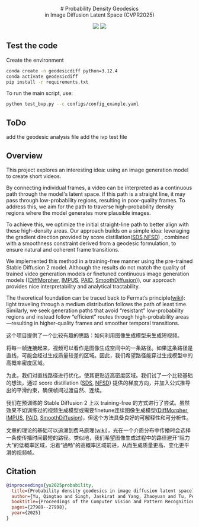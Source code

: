 <p align='center'>
  # Probability Density Geodesics <br> in Image Diffusion Latent Space (CVPR2025)
</p>

<p align="center">
  <a href='https://arxiv.org/pdf/2504.06675'>
  <img src='https://img.shields.io/badge/Arxiv-2504.06675-A42C25?style=flat&logo=arXiv&logoColor=A42C25'></a> 
  <a href='https://www.youtube.com/watch?v=r65VFu1sa2E)'>
  <img src="https://img.shields.io/badge/YouTube-Video-red?logo=youtube"></a> 
</p>

## Test the code
Create the environment
```bash
conda create -n geodesicdiff python=3.12.4
conda activate geodesicdiff
pip install -r requirements.txt
```

To run the main script, use:
```bash
python test_bvp.py --c configs/config_example.yaml
```

## ToDo 
add the geodesic analysis file
add the ivp test file

## Overview

This project explores an interesting idea: using an image generation model to create short videos. 

By connecting individual frames, a video can be interpreted as a continuous path through the model's latent space. If this path is a straight line, it may pass through low-probability regions, resulting in poor-quality frames. To address this, we aim for the path to traverse high-probability density regions where the model generates more plausible images.

To achieve this, we optimize the initial straight-line path to better align with these high-density areas. Our approach builds on a simple idea: leveraging the gradient direction provided by score distillation([SDS](https://dreamfusion3d.github.io/),[NFSD](https://orenkatzir.github.io/nfsd/))
, combined with a smoothness constraint derived from a geodesic formulation, to ensure natural and coherent frame transitions.

We implemented this method in a training-free manner using the pre-trained Stable Diffusion 2 model. Although the results do not match the quality of trained video generation models or finetuned continuous image generation models (([DiffMorpher](https://github.com/Kevin-thu/DiffMorpher), [IMPUS](https://github.com/GoL2022/IMPUS), [PAID](https://qy-h00.github.io/attention-interpolation-diffusion/), [SmoothDiffusion](https://github.com/SHI-Labs/Smooth-Diffusion))), our approach provides nice interpretability and analytical tractability.

The theoretical foundation can be traced back to Fermat’s principle([wiki](https://en.wikipedia.org/wiki/Fermat%27s_principle)): light traveling through a medium distribution follows the path of least time. Similarly, we seek generation paths that avoid “resistant” low-probability regions and instead follow “efficient” routes through high-probability areas—resulting in higher-quality frames and smoother temporal transitions.

这个项目提供了一个比较有趣的思路：如何利用图像生成模型来生成短视频。

将每一帧连接起来，视频可以看作是图像生成空间中的一条路径。如果这条路径是直线，可能会经过生成质量较差的区域。因此，我们希望路径能穿过生成模型中的高概率密度区域。

为此，我们对直线路径进行优化，使其更贴近高密度区域。我们试了一个比较基础的想法，通过 score distillation ([SDS](https://dreamfusion3d.github.io/), [NFSD](https://orenkatzir.github.io/nfsd/)) 提供的梯度方向，并加入公式推导出的平滑约束，确保帧间过渡自然、连续。

我们在预训练的 Stable Diffusion 2 上以 training-free 的方式进行了尝试。虽然效果不如训练过的视频生成模型或需要finetune连续图像生成模型([DiffMorpher](https://github.com/Kevin-thu/DiffMorpher), [IMPUS](https://github.com/GoL2022/IMPUS), [PAID](https://qy-h00.github.io/attention-interpolation-diffusion/), [SmoothDiffusion](https://github.com/SHI-Labs/Smooth-Diffusion))，但这个方法具备良好的可解释性和可分析性。

文章的理论的基础可以追溯到费马原理([wiki](https://en.wikipedia.org/wiki/Fermat%27s_principle))，光在一个介质分布中传播时会选择一条使传播时间最短的路径。类似地，我们希望图像生成过程中的路径避开“阻力大”的低概率区域，沿着“通畅”的高概率区域前进，从而生成质量更高、变化更平滑的视频帧。

## Citation
```bibtex
@inproceedings{yu2025probability,
  title={Probability density geodesics in image diffusion latent space},
  author={Yu, Qingtao and Singh, Jaskirat and Yang, Zhaoyuan and Tu, Peter Henry and Zhang, Jing and Li, Hongdong and Hartley, Richard and Campbell, Dylan},
  booktitle={Proceedings of the Computer Vision and Pattern Recognition Conference},
  pages={27989--27998},
  year={2025}
}
```

